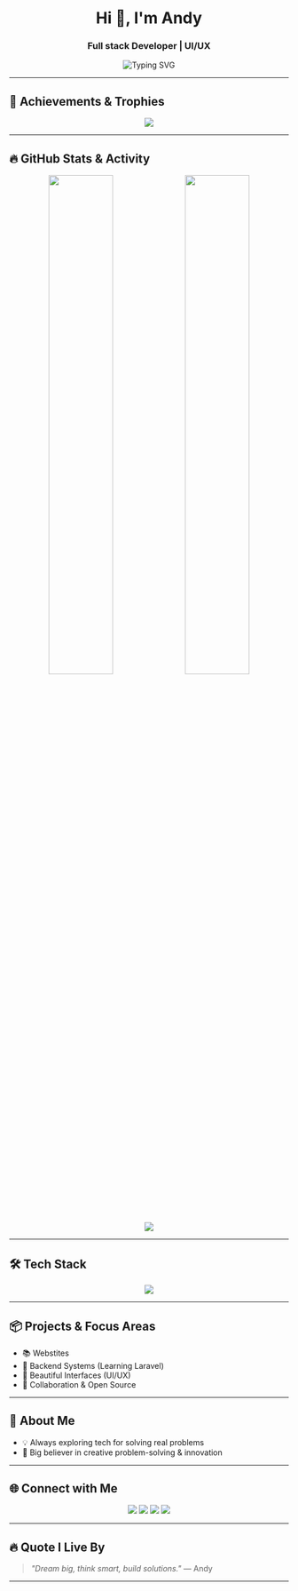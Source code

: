 <!-- High-End GitHub Profile README for Andyish-tech -->

<h1 align="center">Hi 👋, I'm Andy</h1>
<h3 align="center">Full stack Developer | UI/UX </h3>

<p align="center">
  <img src="https://readme-typing-svg.demolab.com?font=Fira+Code&duration=3000&pause=1000&center=true&vCenter=true&width=435&lines=Turning+ideas+into+beautiful+products;Passionate+about+Web+and+AI;Learning+Laravel%2C+JavaScript%2C+React;Let%27s+Build+the+Future!" alt="Typing SVG" />
</p>

---

## 🏅 Achievements & Trophies

<p align="center">
  <img src="https://github-profile-trophy.vercel.app/?username=Andyish-tech&theme=monokai&no-bg=true&no-frame=true&column=6" />
</p>

---

## 🔥 GitHub Stats & Activity

<p align="center">
  
  <img src="https://github-readme-stats.vercel.app/api?username=Andyish-tech&show_icons=true&theme=tokyonight&hide_border=true" width="48%" />
  <img src="https://github-readme-streak-stats.herokuapp.com/?user=Andyish-tech&theme=tokyonight&hide_border=true" width="48%" />

</p>

<p align="center">
  <img src="https://github-activity-graph.vercel.app/graph?username=Andyish-tech&theme=tokyo-night&hide_border=true" />
</p>

---

## 🛠️ Tech Stack

<p align="center">
  <img src="https://skillicons.dev/icons?i=html,css,js,react,php,mysql,figma,vscode,github" />
</p>

---

## 📦 Projects & Focus Areas
- 📚 Webstites
- 🧩 Backend Systems (Learning Laravel)
- 🎨 Beautiful Interfaces (UI/UX)
- 🤝 Collaboration & Open Source

---

## 🧠 About Me
- 💡 Always exploring tech for solving real problems
- 🎯 Big believer in creative problem-solving & innovation

---

## 🌐 Connect with Me

<p align="center">
  <a href="mailto:your@email.com"><img src="https://img.shields.io/badge/Gmail-D14836?style=flat&logo=gmail&logoColor=white"/></a>
  <a href="https://www.linkedin.com/in/your-link"><img src="https://img.shields.io/badge/LinkedIn-0077B5?style=flat&logo=linkedin&logoColor=white"/></a>
  <a href="https://twitter.com/your_handle"><img src="https://img.shields.io/badge/Twitter-1DA1F2?style=flat&logo=twitter&logoColor=white"/></a>
  <a href="https://yourwebsite.com"><img src="https://img.shields.io/badge/Portfolio-000?style=flat&logo=vercel&logoColor=white"/></a>
</p>

---

## 🔥 Quote I Live By

> *"Dream big, think smart, build solutions."* — Andy

---
